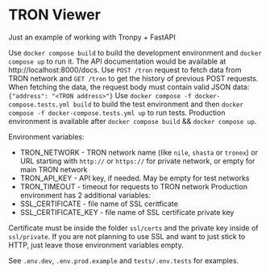 # TRON Viewer
Just an example of working with Tronpy + FastAPI

Use `docker compose build` to build the development environment and `docker compose up` to run it.
The API documentation would be available at http://localhost:8000/docs. Use `POST /tron` request to fetch data from TRON network and `GET /tron` to get the history of previous POST requests.
When fetching the data, the request body must contain valid JSON data: `{"address": "<TRON address>"}`
Use `docker compose -f docker-compose.tests.yml build` to build the test environment and then `docker compose -f docker-compose.tests.yml up` to run tests.
Production environment is available after `docker compose build` && `docker compose up`.

Environment variables:
- TRON_NETWORK - TRON network name (like `nile`, `shasta` or `tronex`) or URL starting with `http://` or `https://` for private network, or empty for main TRON network
- TRON_API_KEY - API key, if needed. May be empty for test networks
- TRON_TIMEOUT - timeout for requests to TRON network
Production environment has 2 additional variables:
- SSL_CERTIFICATE - file name of SSL ceritficate
- SSL_CERTIFICATE_KEY - file name of SSL certificate private key

Certificate must be inside the folder `ssl/certs` and the private key inside of `ssl/private`.
If you are not planning to use SSL and want to just stick to HTTP, just leave those environment variables empty.

See `.env.dev`, `.env.prod.example` and `tests/.env.tests` for examples.